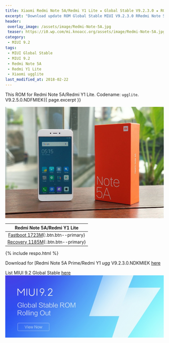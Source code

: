 ```yaml
---
title: Xiaomi Redmi Note 5A/Redmi Y1 Lite ★ Global Stable V9.2.3.0 ★ ROM MIUI 9.2
excerpt: "Download update ROM Global Stable MIUI V9.2.3.0 RRedmi Note 5A/Redmi Y1 Lite (ugglite). Recovery ROM (updater/.zip) Fastboot ROM (firmware/.tgz)"
header:
 overlay_image: /assets/image/Redmi-Note-5A.jpg
 teaser: https://i0.wp.com/mi.knoacc.org/assets/image/Redmi-Note-5A.jpg?resize=420,210
category:
 - MIUI 9.2
tags:
 - MIUI Global Stable
 - MIUI 9.2
 - Redmi Note 5A
 - Redmi Y1 Lite
 - Xiaomi ugglite
last_modified_at: 2018-02-22
---
```

This ROM for Redmi Note 5A/Redmi Y1 Lite. Codename: `ugglite`. V9.2.5.0.NDFMIEK{{ page.excerpt }}

![MIUI V9.2.3.0 Redmi Note 5A](/assets/image/Redmi-Note-5A.jpg)

| Redmi Note 5A/Redmi Y1 Lite |
|:------:|
| [Fastboot 1723M](bigota?ver=V9.2.5.0.NDFMIEK&type=ugglite_global_images&size=1723M&name=20180129.0000.00_7.1_global_15a11d8116.tgz){:.btn.btn--primary} |
| [Recovery 1185M](bigota?ver=V9.2.5.0.NDFMIEK&type=miui_HMNote5ALITEGlobal&size=1185M&name=bf8387bb9d_7.1.zip){:.btn.btn--primary} |

{% include respo.html %}

Download for [Redmi Note 5A Prime/Redmi Y1 _ugg_ V9.2.3.0.NDKMIEK [here](/global-stable-miui-923-redmi-note-5a-prime-ugg-fastboot-recovery)

List MIUI 9.2 Global Stable [here](https://mi.knoacc.org/update-rom-miui-92-global-stable-full-changelog)
![MIUI V9.2 Global](/assets/image/miui-92-stable.jpg)